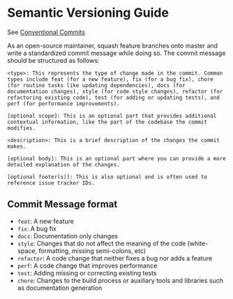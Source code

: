 # Semantic Versioning Guide

See [Conventional Commits](https://www.conventionalcommits.org/)

As an open-source maintainer, squash feature branches onto master and write a standardized commit message while doing so. The commit message should be structured as follows:

```code
<type>: This represents the type of change made in the commit. Common types include feat (for a new feature), fix (for a bug fix), chore (for routine tasks like updating dependencies), docs (for documentation changes), style (for code style changes), refactor (for refactoring existing code), test (for adding or updating tests), and perf (for performance improvements).

[optional scope]: This is an optional part that provides additional contextual information, like the part of the codebase the commit modifies.

<description>: This is a brief description of the changes the commit makes.

[optional body]: This is an optional part where you can provide a more detailed explanation of the changes.

[optional footer(s)]: This is also optional and is often used to reference issue tracker IDs.
```

## Commit Message format

- `feat`: A new feature
- `fix`: A bug fix
- `docs`: Documentation only changes
- `style`: Changes that do not affect the meaning of the code (white-space, formatting, missing semi-colons, etc)
- `refactor`: A code change that neither fixes a bug nor adds a feature
- `perf`: A code change that improves performance
- `test`: Adding missing or correcting existing tests
- `chore`: Changes to the build process or auxiliary tools and libraries such as documentation generation
